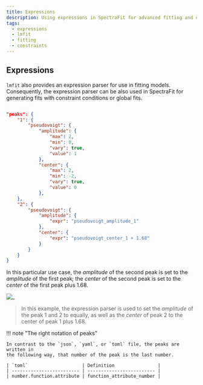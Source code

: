 ```yaml
---
title: Expressions
description: Using expressions in SpectraFit for advanced fitting and constraints
tags:
  - expressions
  - lmfit
  - fitting
  - constraints
---
```


## Expressions

`lmfit` also provides an expression parser for use in fitting models.
Consequently, the expression parser can be also used in SpectraFit for
generating fits with constraint conditions or global fits.

```json

"peaks": {
    "1": {
        "pseudovoigt": {
            "amplitude": {
                "max": 2,
                "min": 0,
                "vary": true,
                "value": 1
            },
            "center": {
                "max": 2,
                "min": -2,
                "vary": true,
                "value": 0
            },
    },
    "2": {
        "pseudovoigt": {
            "amplitude": {
                "expr": "pseudovoigt_amplitude_1"
            },
            "center": {
                "expr": "pseudovoigt_center_1 + 1.68"
            }
        }
    }
}

```

In this particular use case, the _amplitude_ of the second peak is set to the
_amplitude_ of the first peak; the _center_ of the second peak is set to the
_center_ of the first peak plus 1.68.

![_](../../examples/images/Figure_5.png)

> In this example, the expression parser is used to set the _amplitude_ of the
> peak 1 and 2 to equally, as well as the _center_ of peak 2 to the center of
> peak 1 plus 1.68.

!!! note "The right notation of peaks"

    In contrast to the `json`, `yaml`, or `toml` file, the peaks are written in
    the following way, that number of the peak is the last number.

    | `toml`                    | Definition                |
    | ------------------------- | ------------------------- |
    | number.function.attribute | function_attribute_number |
